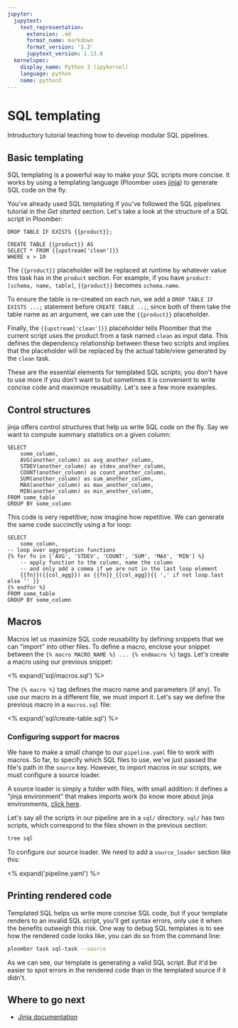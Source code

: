 ```yaml
---
jupyter:
  jupytext:
    text_representation:
      extension: .md
      format_name: markdown
      format_version: '1.3'
      jupytext_version: 1.13.0
  kernelspec:
    display_name: Python 3 (ipykernel)
    language: python
    name: python3
---
```


# SQL templating

<!-- start description -->
Introductory tutorial teaching how to develop modular SQL pipelines.
<!-- end description -->

## Basic templating

SQL templating is a powerful way to make your SQL scripts more concise. It works by using a templating language (Ploomber uses [jinja](https://github.com/pallets/jinja)) to generate SQL code on the fly.

You've already used SQL templating if you've followed the SQL pipelines tutorial in the *Get started* section. Let's take a look at the structure of a SQL script in Ploomber:

```postgresql
DROP TABLE IF EXISTS {{product}};

CREATE TABLE {{product}} AS
SELECT * FROM {{upstream['clean']}}
WHERE x > 10
```

The `{{product}}` placeholder will be replaced at runtime by whatever value this task has in the `product` section. For example, if you have `product: [schema, name, table]`, `{{product}}` becomes `schema.name`.

To ensure the table is re-created on each run, we add a `DROP TABLE IF EXISTS ...;` statement before `CREATE TABLE ..;`, since both of them take the table name as an argument, we can use the `{{product}}` placeholder.

Finally, the `{{upstream['clean']}}` placeholder tells Ploomber that the current script uses the product from a task named `clean` as input data. This defines the dependency relationship between these two scripts and implies that the placeholder will be replaced by the actual table/view generated by the `clean` task.

These are the essential elements for templated SQL scripts; you don't have to use more if you don't want to but sometimes it is convenient to write concise code and maximize reusability. Let's see a few more examples.

## Control structures

jinja offers control structures that help us write SQL code on the fly. Say we want to compute summary statistics on a given column:

```postgresql
SELECT
    some_column,
    AVG(another_column) as avg_another_column,
    STDEV(another_column) as stdev_another_column,
    COUNT(another_column) as count_another_column,
    SUM(another_column) as sum_another_column,
    MAX(another_column) as max_another_column,
    MIN(another_column) as min_another_column,
FROM some_table
GROUP BY some_column
```

This code is very repetitive; now imagine how repetitive. We can generate the same code succinctly using a for loop:

```postgresql
SELECT
    some_column,
-- loop over aggregation functions
{% for fn in ['AVG', 'STDEV', 'COUNT', 'SUM', 'MAX', 'MIN'] %}
    -- apply function to the column, name the column
    -- and only add a comma if we are not in the last loop element
    {{fn}}({{col_agg}}) as {{fn}}_{{col_agg}}{{ ',' if not loop.last else '' }}
{% endfor %}
FROM some_table
GROUP BY some_column
```


## Macros

Macros let us maximize SQL code reusability by defining snippets that we can "import" into other files. To define a macro, enclose your snippet between the  `{% macro MACRO_NAME %} ... {% endmacro %}` tags. Let's create a macro using our previous snippet:


<% expand('sql/macros.sql') %>

The `{% macro %}` tag defines the macro name and parameters (if any). To use our macro in a different file, we must import it. Let's say we define the previous macro in a `macros.sql` file:

<% expand('sql/create-table.sql') %>

### Configuring support for macros

We have to make a small change to our `pipeline.yaml` file to work with macros. So far, to specify which SQL files to use, we've just passed the file's path in the `source` key. However, to import macros in our scripts, we must configure a source loader.

A source loader is simply a folder with files, with small addition: it defines a "jinja environment" that makes imports work (to know more about jinja environments, [click here](https://jinja.palletsprojects.com/en/2.11.x/api/#basics).

Let's say all the scripts in our pipeline are in a `sql/` directory. `sql/` has two scripts, which correspond to the files shown in the previous section:

```sh
tree sql
```

To configure our source loader. We need to add a `source_loader` section like this:

<% expand('pipeline.yaml') %>

## Printing rendered code

Templated SQL helps us write more concise SQL code, but if your template renders to an invalid SQL script, you'll get syntax errors, only use it when the benefits outweigh this risk. One way to debug SQL templates is to see how the rendered code looks like, you can do so from the command line:

```sh
ploomber task sql-task --source
```

As we can see, our template is generating a valid SQL script. But it'd be easier to spot errors in the rendered code than in the templated source if it didn't.

## Where to go next

* [Jinja documentation](https://jinja.palletsprojects.com/en/2.11.x/templates/)

